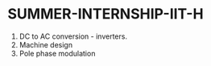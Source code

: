 # SUMMER-INTERNSHIP-IIT-H

1. DC to AC conversion - inverters.
2. Machine design
3. Pole phase modulation

